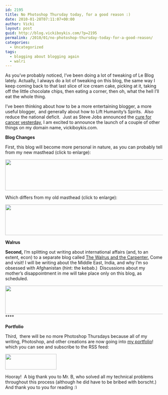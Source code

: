 ```yaml
---
id: 2195
title: No Photoshop Thursday today, for a good reason :)
date: 2010-01-28T07:11:07+00:00
author: Vicki
layout: post
guid: http://blog.vickiboykis.com/?p=2195
permalink: /2010/01/no-photoshop-thursday-today-for-a-good-reason/
categories:
  - Uncategorized
tags:
  - blogging about blogging again
  - walri
---
```

As you&#8217;ve probably noticed, I&#8217;ve been doing a lot of tweaking of Le Blog lately. Actually, I always do a lot of tweaking on this blog, the same way I keep coming back to that last slice of ice cream cake, picking at it, taking off the little chocolate chips, then eating a corner, then oh, what the hell I&#8217;ll eat the whole thing.

I&#8217;ve been thinking about how to be a more entertaining blogger, a more useful blogger,  and generally about how to Lift Humanity&#8217;s Spirits.  Also reduce the national deficit.  Just as Steve Jobs announced the [cure for cancer yesterday](http://www.engadget.com/2010/01/27/live-from-the-apple-tablet-latest-creation-event/), I am excited to announce the launch of a couple of other things on my domain name, vickiboykis.com.

**Blog Changes**

First, this blog will become more personal in nature, as you can probably tell from my new masthead (click to enlarge):

[<img class="aligncenter size-full wp-image-2198" title="WebLogo1" src="http://blog.vickiboykis.com/wp-content/uploads/2010/01/WebLogo1.jpg" alt="" width="726" height="99" />](http://blog.vickiboykis.com/wp-content/uploads/2010/01/WebLogo1.jpg)

Which differs from my old masthead (click to enlarge):

[<img class="aligncenter size-full wp-image-2206" title="WebLogo_2" src="http://blog.vickiboykis.com/wp-content/uploads/2010/01/WebLogo_2.png" alt="" width="727" height="98" />](http://blog.vickiboykis.com/wp-content/uploads/2010/01/WebLogo_2.png)

**Walrus**

**Second,** I&#8217;m splitting out writing about international affairs (and, to an extent, econ) to a separate blog called [The Walrus and the Carpenter.](http://walrus.vickiboykis.com) Come and visit! I will be writing about the Middle East, India, and why I&#8217;m so obsessed with Afghanistan (hint: the kebab.)  Discussions about my mother&#8217;s disappointment in me will take place only on this blog, as scheduled.

[<img class="aligncenter size-full wp-image-2196" title="WalrusCarpenterLogo" src="http://blog.vickiboykis.com/wp-content/uploads/2010/01/WalrusCarpenterLogo.png" alt="" width="583" height="91" />](http://blog.vickiboykis.com/wp-content/uploads/2010/01/WalrusCarpenterLogo.png)****

**Portfolio**

Third,  there will be no more Photoshop Thursdays because all of my writing, Photoshop, and other creations are now going into [my portfolio](http://gallery.vickiboykis.com)!  which you can see and subscribe to the RSS feed:

[<img class="aligncenter size-full wp-image-2203" title="logo" src="http://blog.vickiboykis.com/wp-content/uploads/2010/01/logo1.png" alt="" width="164" height="50" />](http://blog.vickiboykis.com/wp-content/uploads/2010/01/logo1.png)

Hooray!  A big thank you to Mr. B, who solved all my technical problems throughout this process (although he did have to be bribed with borscht.) And thank you to you for reading <img src="http://blog.vickiboykis.com/wp-includes/images/smilies/simple-smile.png" alt=":)" class="wp-smiley" style="height: 1em; max-height: 1em;" />